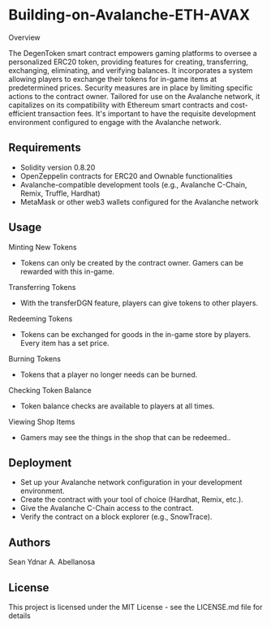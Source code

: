 # Building-on-Avalanche-ETH-AVAX
Overview

The DegenToken smart contract empowers gaming platforms to oversee a personalized ERC20 token, providing features for creating, transferring, exchanging, eliminating, and verifying balances. It incorporates a system allowing players to exchange their tokens for in-game items at predetermined prices. Security measures are in place by limiting specific actions to the contract owner. Tailored for use on the Avalanche network, it capitalizes on its compatibility with Ethereum smart contracts and cost-efficient transaction fees. It's important to have the requisite development environment configured to engage with the Avalanche network.

## Requirements
* Solidity version 0.8.20
* OpenZeppelin contracts for ERC20 and Ownable functionalities
* Avalanche-compatible development tools (e.g., Avalanche C-Chain, Remix, Truffle, Hardhat)
* MetaMask or other web3 wallets configured for the Avalanche network


## Usage
Minting New Tokens
* Tokens can only be created by the contract owner. Gamers can be rewarded with this in-game.

Transferring Tokens
* With the transferDGN feature, players can give tokens to other players.

Redeeming Tokens
* Tokens can be exchanged for goods in the in-game store by players. Every item has a set price.

Burning Tokens
* Tokens that a player no longer needs can be burned.

Checking Token Balance
* Token balance checks are available to players at all times.

Viewing Shop Items
* Gamers may see the things in the shop that can be redeemed..

## Deployment
* Set up your Avalanche network configuration in your development environment.
* Create the contract with your tool of choice (Hardhat, Remix, etc.).
* Give the Avalanche C-Chain access to the contract.
* Verify the contract on a block explorer (e.g., SnowTrace).

## Authors
Sean Ydnar A. Abellanosa

## License
This project is licensed under the MIT License - see the LICENSE.md file for details
